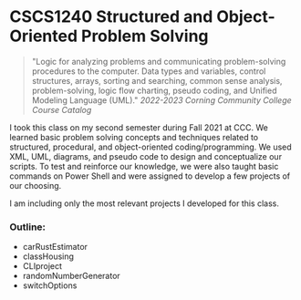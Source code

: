 # CSCS1240 Structured and Object-Oriented Problem Solving

> "Logic for analyzing problems and communicating problem-solving procedures to the computer. 
> Data types and variables, control structures, arrays, sorting and searching, common sense analysis, problem-solving, logic flow charting, pseudo coding, and Unified Modeling Language (UML)."
*2022-2023 Corning Community College Course Catalog*

I took this class on my second semester during Fall 2021 at CCC.
We learned basic problem solving concepts and techniques related to structured, procedural, and object-oriented coding/programming. 
We used XML, UML, diagrams, and pseudo code to design and conceptualize our scripts.
To test and reinforce our knowledge, we were also taught basic commands on Power Shell and were assigned to develop a few projects of our choosing.

I am including only the most relevant projects I developed for this class.

### Outline:
  - carRustEstimator
  - classHousing
  - CLIproject
  - randomNumberGenerator
  - switchOptions




